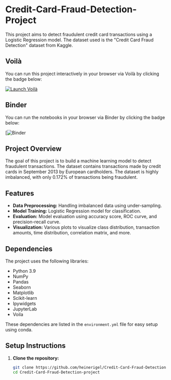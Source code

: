 # Credit-Card-Fraud-Detection-Project

This project aims to detect fraudulent credit card transactions using a Logistic Regression model. The dataset used is the "Credit Card Fraud Detection" dataset from Kaggle.

## Voilà

You can run this project interactively in your browser via Voilà by clicking the badge below:

[![Launch Voilà](https://img.shields.io/badge/launch-Voilà-blue.svg)](https://mybinder.org/v2/gh/JLearning5/Credit-Card-Fraud-Detection-project/HEAD?urlpath=voila/render/notebooks/Fraud_Detection_preview.ipynb)

## Binder

You can run the notebooks in your browser via Binder by clicking the badge below:

[![Binder](https://notebooks.gesis.org/binder/jupyter/user/jlearning5-cred-tection-project-7x6damc7/lab/workspaces/auto-G/tree/notebooks/Fraud_detection.ipynb)

## Project Overview

The goal of this project is to build a machine learning model to detect fraudulent transactions. The dataset contains transactions made by credit cards in September 2013 by European cardholders. The dataset is highly imbalanced, with only 0.172% of transactions being fraudulent.

## Features

- **Data Preprocessing:** Handling imbalanced data using under-sampling.
- **Model Training:** Logistic Regression model for classification.
- **Evaluation:** Model evaluation using accuracy score, ROC curve, and precision-recall curve.
- **Visualization:** Various plots to visualize class distribution, transaction amounts, time distribution, correlation matrix, and more.

## Dependencies

The project uses the following libraries:

- Python 3.9
- NumPy
- Pandas
- Seaborn
- Matplotlib
- Scikit-learn
- Ipywidgets
- JupyterLab
- Voila

These dependencies are listed in the `environment.yml` file for easy setup using conda.

## Setup Instructions

1. **Clone the repository:**

   ```bash
   git clone https://github.com/heinerigel/Credit-Card-Fraud-Detection-project.git
   cd Credit-Card-Fraud-Detection-project
